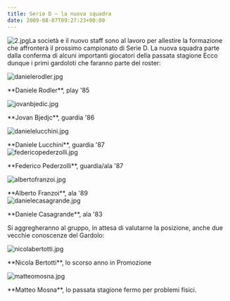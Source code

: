 ```yaml
---
title: Serie D – la nuova squadra
date: 2009-08-07T09:27:23+00:00
---
```

![2.jpg](http://www.basketgardolo.it/wp-content/uploads/2009/08/2.jpg)La società e il nuovo staff sono al lavoro per allestire la formazione che affronterà il prossimo campionato di Serie D. La nuova squadra parte dalla conferma di alcuni importanti giocatori della passata stagione Ecco dunque i primi gardoloti che faranno parte del roster:

![danielerodler.jpg](http://www.basketgardolo.it/wp-content/gallery/serie-d-0910/danielerodler.jpg "danielerodler.jpg")

\*\*Daniele Rodler\*\*, play '85

![jovanbjedic.jpg](http://www.basketgardolo.it/wp-content/gallery/serie-d-0910/jovanbjedic.jpg "BASKET CLUB GARDOLO. SDE GIORNALE ADIGE.")

\*\*Jovan Bjedjc\*\*, guardia '86

![danielelucchini.jpg](http://www.basketgardolo.it/wp-content/gallery/serie-d-0910/danielelucchini.jpg "BASKET CLUB GARDOLO. SDE GIORNALE ADIGE.")

\*\*Daniele Lucchini\*\*, guardia '87  
![federicopederzolli.jpg](http://www.basketgardolo.it/wp-content/gallery/serie-d-0910/federicopederzolli.jpg "federicopederzolli.jpg")

\*\*Federico Pederzolli\*\*, guardia/ala '87

![albertofranzoi.jpg](http://www.basketgardolo.it/wp-content/gallery/serie-d-0910/albertofranzoi.jpg "albertofranzoi.jpg")

\*\*Alberto Franzoi\*\*, ala '89  
![danielecasagrande.jpg](http://www.basketgardolo.it/wp-content/gallery/serie-d-0910/danielecasagrande.jpg "danielecasagrande.jpg")

\*\*Daniele Casagrande\*\*, ala '83

Si aggregheranno al gruppo, in attesa di valutarne la posizione, anche due vecchie conoscenze del Gardolo:

![nicolabertotti.jpg](http://www.basketgardolo.it/wp-content/gallery/serie-d-0910/nicolabertotti.jpg "BASKET CLUB GARDOLO. SDE GIORNALE ADIGE.")

\*\*Nicola Bertotti\*\*, lo scorso anno in Promozione

![matteomosna.jpg](http://www.basketgardolo.it/wp-content/gallery/serie-d-0910/matteomosna.jpg "BASKET CLUB GARDOLO. SDE GIORNALE ADIGE.")

\*\*Matteo Mosna\*\*, lo passata stagione fermo per problemi fisici.